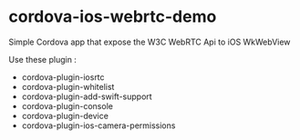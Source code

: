 # cordova-ios-webrtc-demo

Simple Cordova app that expose the W3C WebRTC Api to iOS WkWebView

Use these plugin :

 - cordova-plugin-iosrtc
 - cordova-plugin-whitelist
 - cordova-plugin-add-swift-support
 - cordova-plugin-console
 - cordova-plugin-device
 - cordova-plugin-ios-camera-permissions

